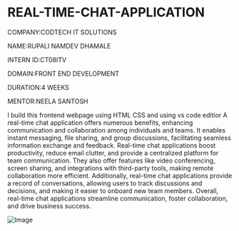 # REAL-TIME-CHAT-APPLICATION

COMPANY:CODTECH IT SOLUTIONS

NAME:RUPALI NAMDEV DHAMALE

INTERN ID:CT08ITV

DOMAIN:FRONT END DEVELOPMENT

DURATION:4 WEEKS

MENTOR:NEELA SANTOSH

I build this frontend webpage using HTML CSS
and using vs code editior
A real-time chat application offers numerous benefits, enhancing communication and collaboration among individuals and teams. It enables instant messaging, file sharing, and group discussions, facilitating seamless information exchange and feedback. Real-time chat applications boost productivity, reduce email clutter, and provide a centralized platform for team communication. They also offer features like video conferencing, screen sharing, and integrations with third-party tools, making remote collaboration more efficient. Additionally, real-time chat applications provide a record of conversations, allowing users to track discussions and decisions, and making it easier to onboard new team members. Overall, real-time chat applications streamline communication, foster collaboration, and drive business success.

![Image](https://github.com/user-attachments/assets/f0166ba9-cda1-407f-a8fa-e966e3f035ad)

